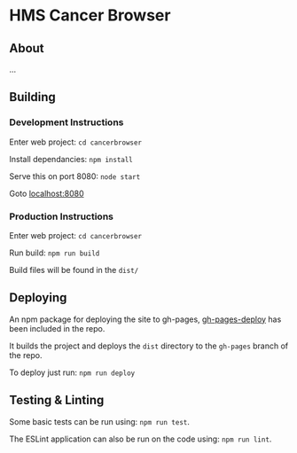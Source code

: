 # HMS Cancer Browser

## About

...

## Building

### Development Instructions

Enter web project: `cd cancerbrowser`

Install dependancies: `npm install`

Serve this on port 8080: `node start`

Goto [localhost:8080](http://localhost:8080)

### Production Instructions

Enter web project: `cd cancerbrowser`

Run build: `npm run build`

Build files will be found in the `dist/`

## Deploying

An npm package for deploying the site to gh-pages, [gh-pages-deploy](https://www.npmjs.com/package/gh-pages-deploy)
has been included in the repo.

It builds the project and deploys the `dist` directory to the `gh-pages` branch of the repo.

To deploy just run: `npm run deploy`

## Testing & Linting

Some basic tests can be run using: `npm run test`.

The ESLint application can also be run on the code using: `npm run lint`.
